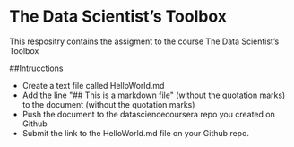 # The Data Scientist’s Toolbox
This respositry contains the assigment to the course The Data Scientist’s Toolbox

##Intrucctions

* Create a text file called HelloWorld.md
* Add the line "## This is a markdown file" (without the quotation marks) to the document (without the quotation marks)
* Push the document to the datasciencecoursera repo you created on Github
* Submit the link to the HelloWorld.md file on your Github repo. 
